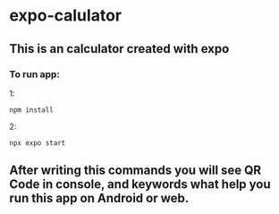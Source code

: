 # expo-calulator

## This is an calculator created with expo

### To run app:
1:
```
npm install
```
2:
```
npx expo start
```

## After writing this commands you will see QR Code in console, and keywords what help you run this app on Android or web.

